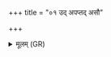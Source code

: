 +++
title = "०१ उद् अपप्तद् असौ"

+++
<details><summary>मूलम् (GR)</summary>

उद् अपप्तद् असौ सूर्यः  
पुरुदृष्टो अदृष्टहा ।  
उदायन् रश्मिभिर् हन्तु-  
-उदायन्न् अरसाँ अकः ॥
</details>